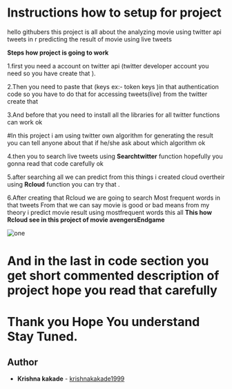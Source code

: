 # Instructions how to setup for project

hello githubers this project is all about the analyzing movie using twitter api tweets in r predicting the result of movie using live tweets


<b> Steps how project is going to work</b>

1.first you need a account on twitter api (twitter developer account you need so you have create that ).

2.Then you need to paste that (keys ex:- token keys )in that authentication code so you have to do that for accessing tweets(live) from the twitter create that 

3.And before that you need to install all the libraries for all twitter functions can work ok  

#In this project i am using twitter own algorithm for generating the result you can tell anyone about that if he/she ask about which algorithm ok

4.then you to search live tweets using <b>Searchtwitter</b> function hopefully you gonna read that code carefully ok

5.after searching all we can predict from this things i created cloud overtheir using <b>Rcloud</b> function you can try that .

6.After creating that Rcloud we are going to search Most frequent words in that tweets From that we can say movie is good or bad means from my theory i predict movie result using mostfrequent words this all 
<b>This how Rcloud see in this project of movie avengersEndgame </b>
<br>

<img src="https://github.com/krishnakakade1999/Movie-review-analysis-using-twitter-api-in-r-programming/blob/master/avgcloud/Avengersrplot.png" alt="one">

# And in the last in code section you get short commented description of project hope you read that carefully 

# Thank you Hope You understand Stay Tuned.

## Author

* **Krishna kakade**  - [krishnakakade1999](https://github.com/krishnakakade1999)
